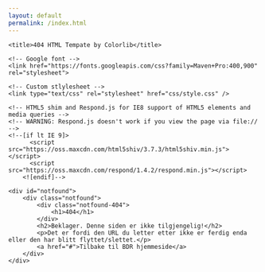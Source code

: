 ```yaml
---
layout: default
permalink: /index.html
---
```


<head>
	<meta charset="utf-8">
	<meta http-equiv="X-UA-Compatible" content="IE=edge">
	<meta name="viewport" content="width=device-width, initial-scale=1">
	<!-- The above 3 meta tags *must* come first in the head; any other head content must come *after* these tags -->

	<title>404 HTML Tempate by Colorlib</title>

	<!-- Google font -->
	<link href="https://fonts.googleapis.com/css?family=Maven+Pro:400,900" rel="stylesheet">

	<!-- Custom stlylesheet -->
	<link type="text/css" rel="stylesheet" href="css/style.css" />

	<!-- HTML5 shim and Respond.js for IE8 support of HTML5 elements and media queries -->
	<!-- WARNING: Respond.js doesn't work if you view the page via file:// -->
	<!--[if lt IE 9]>
		  <script src="https://oss.maxcdn.com/html5shiv/3.7.3/html5shiv.min.js"></script>
		  <script src="https://oss.maxcdn.com/respond/1.4.2/respond.min.js"></script>
		<![endif]-->

</head>

<body>

	<div id="notfound">
		<div class="notfound">
			<div class="notfound-404">
				<h1>404</h1>
			</div>
			<h2>Beklager. Denne siden er ikke tilgjengelig!</h2>
			<p>Det er fordi den URL du letter etter ikke er ferdig enda eller den har blitt flyttet/slettet.</p>
			<a href="#">Tilbake til BDR hjemmeside</a>
		</div>
	</div>

</body><!-- This templates was made by Colorlib (https://colorlib.com) -->



